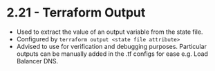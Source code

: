# 2.21 - Terraform Output

- Used to extract the value of an output variable from the state file.
- Configured by `terraform output <state file attribute>`
- Advised to use for verification and debugging purposes. Particular outputs can be manually added in the .tf configs for ease e.g. Load Balancer DNS.
